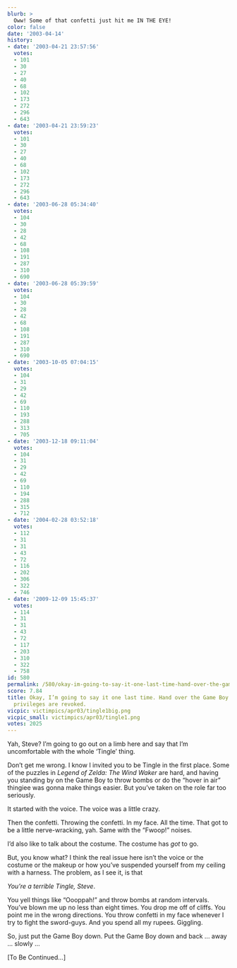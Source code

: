 ```yaml
---
blurb: >
  Oww! Some of that confetti just hit me IN THE EYE!
color: false
date: '2003-04-14'
history:
- date: '2003-04-21 23:57:56'
  votes:
  - 101
  - 30
  - 27
  - 40
  - 68
  - 102
  - 173
  - 272
  - 296
  - 643
- date: '2003-04-21 23:59:23'
  votes:
  - 101
  - 30
  - 27
  - 40
  - 68
  - 102
  - 173
  - 272
  - 296
  - 643
- date: '2003-06-28 05:34:40'
  votes:
  - 104
  - 30
  - 28
  - 42
  - 68
  - 108
  - 191
  - 287
  - 310
  - 690
- date: '2003-06-28 05:39:59'
  votes:
  - 104
  - 30
  - 28
  - 42
  - 68
  - 108
  - 191
  - 287
  - 310
  - 690
- date: '2003-10-05 07:04:15'
  votes:
  - 104
  - 31
  - 29
  - 42
  - 69
  - 110
  - 193
  - 288
  - 313
  - 705
- date: '2003-12-18 09:11:04'
  votes:
  - 104
  - 31
  - 29
  - 42
  - 69
  - 110
  - 194
  - 288
  - 315
  - 712
- date: '2004-02-28 03:52:18'
  votes:
  - 112
  - 31
  - 31
  - 43
  - 72
  - 116
  - 202
  - 306
  - 322
  - 746
- date: '2009-12-09 15:45:37'
  votes:
  - 114
  - 31
  - 31
  - 43
  - 72
  - 117
  - 203
  - 310
  - 322
  - 758
id: 580
permalink: /580/okay-im-going-to-say-it-one-last-time-hand-over-the-game-boy-your-tingle-privileges-are-revoked/
score: 7.84
title: Okay, I’m going to say it one last time. Hand over the Game Boy. Your Tingle
  privileges are revoked.
vicpic: victimpics/apr03/tingle1big.png
vicpic_small: victimpics/apr03/tingle1.png
votes: 2025
---
```


Yah, Steve? I’m going to go out on a limb here and say that I’m
uncomfortable with the whole ‘Tingle’ thing.

Don’t get me wrong. I know I invited you to be Tingle in the first
place. Some of the puzzles in *Legend of Zelda: The Wind Waker* are
hard, and having you standing by on the Game Boy to throw bombs or do
the “hover in air” thingiee was gonna make things easier. But you’ve
taken on the role far too seriously.

It started with the voice. The voice was a little crazy.

Then the confetti. Throwing the confetti. In my face. All the time. That
got to be a little nerve-wracking, yah. Same with the “Fwoop!” noises.

I’d also like to talk about the costume. The costume has *got* to go.

But, you know what? I think the real issue here isn’t the voice or the
costume or the makeup or how you’ve suspended yourself from my ceiling
with a harness. The problem, as I see it, is that

*You’re a terrible Tingle, Steve*.

You yell things like “Oooppah!” and throw bombs at random intervals.
You’ve blown me up no less than eight times. You drop me off of cliffs.
You point me in the wrong directions. You throw confetti in my face
whenever I try to fight the sword-guys. And you spend all my rupees.
Giggling.

So, just put the Game Boy down. Put the Game Boy down and back ... away
... slowly ...

\[To Be Continued...\]
